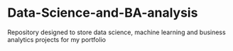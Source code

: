 # Data-Science-and-BA-analysis
Repository designed to store data science, machine learning and business analytics projects for my portfolio
